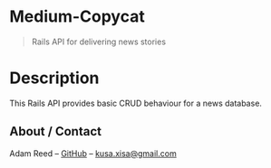 # Medium-Copycat
> Rails API for delivering news stories

# Description
This Rails API provides basic CRUD behaviour for a news database.

## About / Contact

Adam Reed – [GitHub](https://github.com/adamcreed/)
 – <kusa.xisa@gmail.com>
